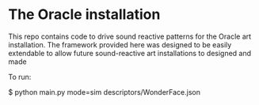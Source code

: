 # The Oracle installation

This repo contains code to drive sound reactive patterns for the Oracle art installation. The framework provided here was designed to be easily extendable to allow future sound-reactive art installations to designed and made

To run:

$ python main.py mode=sim descriptors/WonderFace.json
